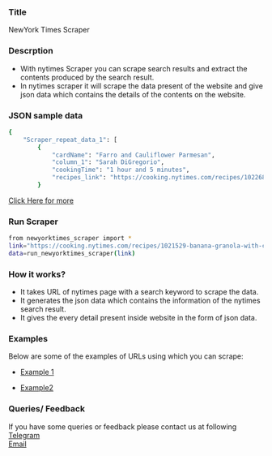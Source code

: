 ### Title

NewYork Times Scraper

### Descrption

* With nytimes Scraper you can scrape search results and extract the contents produced by the search result.
* In nytimes scraper it will scrape the data present of the website and give json data which contains the details of the contents on the website.

### JSON sample data
```sh
{
    "Scraper_repeat_data_1": [
        {
            "cardName": "Farro and Cauliflower Parmesan",
            "column_1": "Sarah DiGregorio",
            "cookingTime": "1 hour and 5 minutes",
            "recipes_link": "https://cooking.nytimes.com/recipes/1022682-farro-and-cauliflower-parmesan?surface=cooking-carousel&fellback=false&req_id=303701114&algo=cooking_doc2vec_weight_1&variant=0_cooking_doc2vec_weight_1&imp_id=741586743&action=click&module=RecirculationRibbon&pgType=recipedetails&rank=1"
        }
```

[Click Here for more](https://datakund-scraper.s3.amazonaws.com/datakund_9XMUAPOUPIUO770_json.json)

### Run Scraper
```sh
from newyorktimes_scraper import *
link="https://cooking.nytimes.com/recipes/1021529-banana-granola-with-cinnamon-nutmeg-and-walnut"
data=run_newyorktimes_scraper(link)
```

### How it works?
* It takes URL of nytimes page with a search keyword to scrape the data.
* It generates the json data which contains the information of the nytimes search result.
* It gives the every detail present inside website in the form of json data.


### Examples
Below are some of the examples of URLs using which you can scrape:

* [Example 1](https://cooking.nytimes.com/recipes/1022604-cheesy-bread-with-marinara)

* [Example2](https://cooking.nytimes.com/recipes/1021529-banana-granola-with-cinnamon-nutmeg-and-walnuts)


### Queries/ Feedback
If you have some queries or feedback please contact us at following    
[Telegram](https://t.me/datakund)  
[Email](abhishek@datakund.com)









